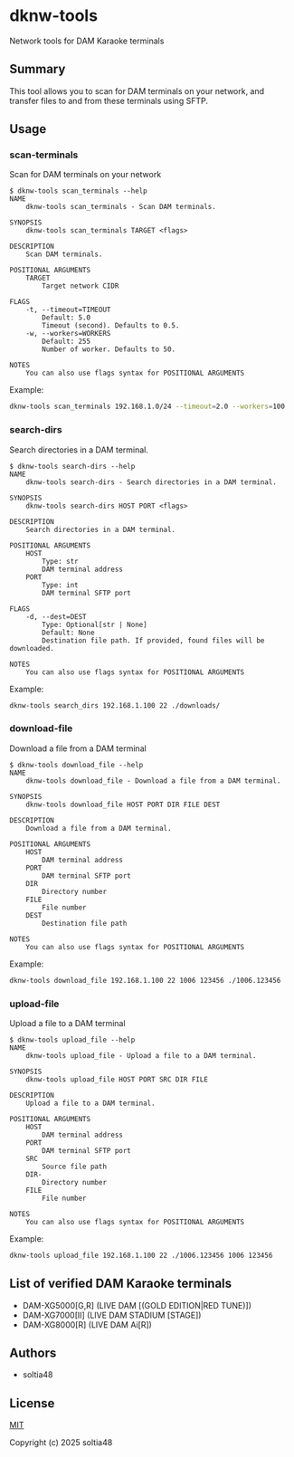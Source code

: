 # dknw-tools

Network tools for DAM Karaoke terminals

## Summary

This tool allows you to scan for DAM terminals on your network, and transfer files to and from these terminals using SFTP.

## Usage

### scan-terminals

Scan for DAM terminals on your network

```
$ dknw-tools scan_terminals --help
NAME
    dknw-tools scan_terminals - Scan DAM terminals.

SYNOPSIS
    dknw-tools scan_terminals TARGET <flags>

DESCRIPTION
    Scan DAM terminals.

POSITIONAL ARGUMENTS
    TARGET
        Target network CIDR

FLAGS
    -t, --timeout=TIMEOUT
        Default: 5.0
        Timeout (second). Defaults to 0.5.
    -w, --workers=WORKERS
        Default: 255
        Number of worker. Defaults to 50.

NOTES
    You can also use flags syntax for POSITIONAL ARGUMENTS
```

Example:

```bash
dknw-tools scan_terminals 192.168.1.0/24 --timeout=2.0 --workers=100
```

### search-dirs

Search directories in a DAM terminal.

```
$ dknw-tools search-dirs --help
NAME
    dknw-tools search-dirs - Search directories in a DAM terminal.

SYNOPSIS
    dknw-tools search-dirs HOST PORT <flags>

DESCRIPTION
    Search directories in a DAM terminal.

POSITIONAL ARGUMENTS
    HOST
        Type: str
        DAM terminal address
    PORT
        Type: int
        DAM terminal SFTP port

FLAGS
    -d, --dest=DEST
        Type: Optional[str | None]
        Default: None
        Destination file path. If provided, found files will be downloaded.

NOTES
    You can also use flags syntax for POSITIONAL ARGUMENTS
```

Example:

```bash
dknw-tools search_dirs 192.168.1.100 22 ./downloads/
```

### download-file

Download a file from a DAM terminal

```
$ dknw-tools download_file --help
NAME
    dknw-tools download_file - Download a file from a DAM terminal.

SYNOPSIS
    dknw-tools download_file HOST PORT DIR FILE DEST

DESCRIPTION
    Download a file from a DAM terminal.

POSITIONAL ARGUMENTS
    HOST
        DAM terminal address
    PORT
        DAM terminal SFTP port
    DIR
        Directory number
    FILE
        File number
    DEST
        Destination file path

NOTES
    You can also use flags syntax for POSITIONAL ARGUMENTS
```

Example:

```bash
dknw-tools download_file 192.168.1.100 22 1006 123456 ./1006.123456
```

### upload-file

Upload a file to a DAM terminal

```
$ dknw-tools upload_file --help
NAME
    dknw-tools upload_file - Upload a file to a DAM terminal.

SYNOPSIS
    dknw-tools upload_file HOST PORT SRC DIR FILE

DESCRIPTION
    Upload a file to a DAM terminal.

POSITIONAL ARGUMENTS
    HOST
        DAM terminal address
    PORT
        DAM terminal SFTP port
    SRC
        Source file path
    DIR-
        Directory number
    FILE
        File number

NOTES
    You can also use flags syntax for POSITIONAL ARGUMENTS
```

Example:

```bash
dknw-tools upload_file 192.168.1.100 22 ./1006.123456 1006 123456
```

## List of verified DAM Karaoke terminals

- DAM-XG5000[G,R] (LIVE DAM [(GOLD EDITION|RED TUNE)])
- DAM-XG7000[Ⅱ] (LIVE DAM STADIUM [STAGE])
- DAM-XG8000[R] (LIVE DAM Ai[R])

## Authors

- soltia48

## License

[MIT](https://opensource.org/licenses/MIT)

Copyright (c) 2025 soltia48
